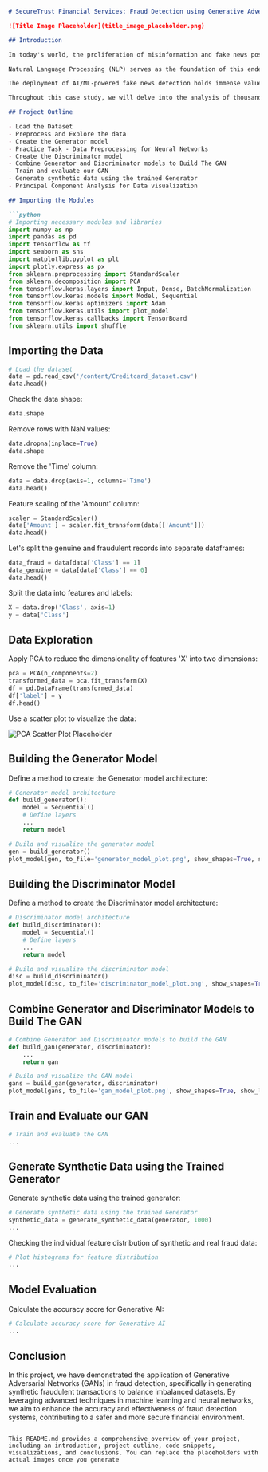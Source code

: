 
```markdown
# SecureTrust Financial Services: Fraud Detection using Generative Adversarial Networks (GANs)

![Title Image Placeholder](title_image_placeholder.png)

## Introduction

In today's world, the proliferation of misinformation and fake news poses a significant challenge. The aim of this practical project is to combat this issue by developing a fake news detection system based on Recurrent Neural Networks (RNNs).

Natural Language Processing (NLP) serves as the foundation of this endeavor, operating by transforming textual information into numerical representations. These numerical embeddings are then utilized to train sophisticated Artificial Intelligence/Machine Learning (AI/ML) models capable of discerning the authenticity of news articles.

The deployment of AI/ML-powered fake news detection holds immense value for both companies and media outlets, offering an automated solution to assess the veracity of circulating news stories swiftly and accurately.

Throughout this case study, we will delve into the analysis of thousands of news articles, employing advanced NLP techniques to classify them as either genuine or fake. By leveraging the power of Recurrent Neural Networks, we endeavor to contribute to the ongoing efforts in combating the spread of misinformation and promoting information integrity.

## Project Outline

- Load the Dataset
- Preprocess and Explore the data
- Create the Generator model
- Practice Task - Data Preprocessing for Neural Networks
- Create the Discriminator model
- Combine Generator and Discriminator models to Build The GAN
- Train and evaluate our GAN
- Generate synthetic data using the trained Generator
- Principal Component Analysis for Data visualization

## Importing the Modules

```python
# Importing necessary modules and libraries
import numpy as np
import pandas as pd
import tensorflow as tf
import seaborn as sns
import matplotlib.pyplot as plt
import plotly.express as px
from sklearn.preprocessing import StandardScaler
from sklearn.decomposition import PCA
from tensorflow.keras.layers import Input, Dense, BatchNormalization
from tensorflow.keras.models import Model, Sequential
from tensorflow.keras.optimizers import Adam
from tensorflow.keras.utils import plot_model
from tensorflow.keras.callbacks import TensorBoard
from sklearn.utils import shuffle
```

## Importing the Data

```python
# Load the dataset
data = pd.read_csv('/content/Creditcard_dataset.csv')
data.head()
```

Check the data shape:

```python
data.shape
```

Remove rows with NaN values:

```python
data.dropna(inplace=True)
data.shape
```

Remove the 'Time' column:

```python
data = data.drop(axis=1, columns='Time')
data.head()
```

Feature scaling of the 'Amount' column:

```python
scaler = StandardScaler()
data['Amount'] = scaler.fit_transform(data[['Amount']])
data.head()
```

Let's split the genuine and fraudulent records into separate dataframes:

```python
data_fraud = data[data['Class'] == 1]
data_genuine = data[data['Class'] == 0]
data.head()
```

Split the data into features and labels:

```python
X = data.drop('Class', axis=1)
y = data['Class']
```

## Data Exploration

Apply PCA to reduce the dimensionality of features 'X' into two dimensions:

```python
pca = PCA(n_components=2)
transformed_data = pca.fit_transform(X)
df = pd.DataFrame(transformed_data)
df['label'] = y
df.head()
```

Use a scatter plot to visualize the data:

![PCA Scatter Plot Placeholder](pca_scatter_plot.png)

## Building the Generator Model

Define a method to create the Generator model architecture:

```python
# Generator model architecture
def build_generator():
    model = Sequential()
    # Define layers
    ...
    return model

# Build and visualize the generator model
gen = build_generator()
plot_model(gen, to_file='generator_model_plot.png', show_shapes=True, show_layer_names=True)
```

## Building the Discriminator Model

Define a method to create the Discriminator model architecture:

```python
# Discriminator model architecture
def build_discriminator():
    model = Sequential()
    # Define layers
    ...
    return model

# Build and visualize the discriminator model
disc = build_discriminator()
plot_model(disc, to_file='discriminator_model_plot.png', show_shapes=True, show_layer_names=True)
```

## Combine Generator and Discriminator Models to Build The GAN

```python
# Combine Generator and Discriminator models to build the GAN
def build_gan(generator, discriminator):
    ...
    return gan

# Build and visualize the GAN model
gans = build_gan(generator, discriminator)
plot_model(gans, to_file='gan_model_plot.png', show_shapes=True, show_layer_names=True)
```

## Train and Evaluate our GAN

```python
# Train and evaluate the GAN
...
```

## Generate Synthetic Data using the Trained Generator

Generate synthetic data using the trained generator:

```python
# Generate synthetic data using the trained Generator
synthetic_data = generate_synthetic_data(generator, 1000)
...
```

Checking the individual feature distribution of synthetic and real fraud data:

```python
# Plot histograms for feature distribution
...
```

## Model Evaluation

Calculate the accuracy score for Generative AI:

```python
# Calculate accuracy score for Generative AI
...
```

## Conclusion

In this project, we have demonstrated the application of Generative Adversarial Networks (GANs) in fraud detection, specifically in generating synthetic fraudulent transactions to balance imbalanced datasets. By leveraging advanced techniques in machine learning and neural networks, we aim to enhance the accuracy and effectiveness of fraud detection systems, contributing to a safer and more secure financial environment.

```

This README.md provides a comprehensive overview of your project, including an introduction, project outline, code snippets, visualizations, and conclusions. You can replace the placeholders with actual images once you generate
